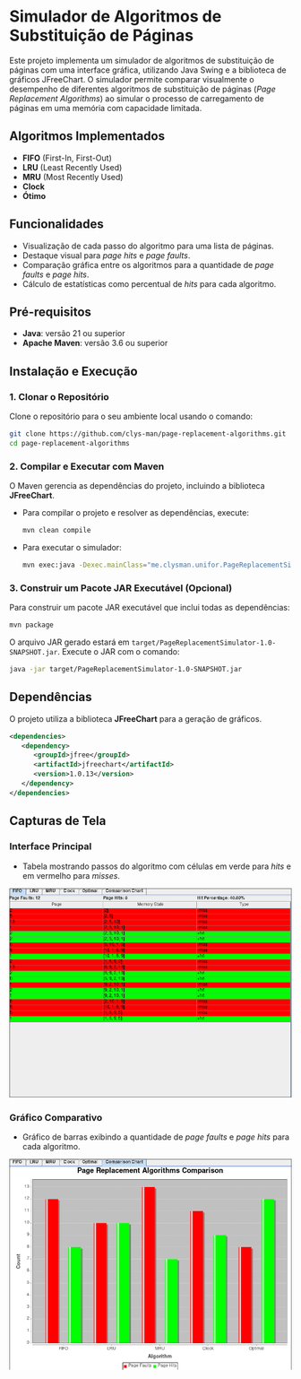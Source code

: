 # Simulador de Algoritmos de Substituição de Páginas

Este projeto implementa um simulador de algoritmos de substituição de páginas com uma interface gráfica, utilizando Java Swing e a biblioteca de gráficos JFreeChart. O simulador permite comparar visualmente o desempenho de diferentes algoritmos de substituição de páginas (*Page Replacement Algorithms*) ao simular o processo de carregamento de páginas em uma memória com capacidade limitada.

## Algoritmos Implementados

- **FIFO** (First-In, First-Out)
- **LRU** (Least Recently Used)
- **MRU** (Most Recently Used)
- **Clock**
- **Ótimo**

## Funcionalidades

- Visualização de cada passo do algoritmo para uma lista de páginas.
- Destaque visual para *page hits* e *page faults*.
- Comparação gráfica entre os algoritmos para a quantidade de *page faults* e *page hits*.
- Cálculo de estatísticas como percentual de *hits* para cada algoritmo.

## Pré-requisitos

- **Java**: versão 21 ou superior
- **Apache Maven**: versão 3.6 ou superior

## Instalação e Execução

### 1. Clonar o Repositório

Clone o repositório para o seu ambiente local usando o comando:

```bash
git clone https://github.com/clys-man/page-replacement-algorithms.git
cd page-replacement-algorithms
```

### 2. Compilar e Executar com Maven

O Maven gerencia as dependências do projeto, incluindo a biblioteca **JFreeChart**.

- Para compilar o projeto e resolver as dependências, execute:

  ```bash
  mvn clean compile
  ```

- Para executar o simulador:

  ```bash
  mvn exec:java -Dexec.mainClass="me.clysman.unifor.PageReplacementSimulator"
  ```

### 3. Construir um Pacote JAR Executável (Opcional)

Para construir um pacote JAR executável que inclui todas as dependências:

```bash
mvn package
```

O arquivo JAR gerado estará em `target/PageReplacementSimulator-1.0-SNAPSHOT.jar`. Execute o JAR com o comando:

```bash
java -jar target/PageReplacementSimulator-1.0-SNAPSHOT.jar
```

## Dependências

O projeto utiliza a biblioteca **JFreeChart** para a geração de gráficos.

```xml
<dependencies>
   <dependency>
      <groupId>jfree</groupId>
      <artifactId>jfreechart</artifactId>
      <version>1.0.13</version>
   </dependency>
</dependencies>
```

## Capturas de Tela

### Interface Principal
- Tabela mostrando passos do algoritmo com células em verde para *hits* e em vermelho para *misses*.

![Interface Principal](docs/algorithm.png)


### Gráfico Comparativo
- Gráfico de barras exibindo a quantidade de *page faults* e *page hits* para cada algoritmo.

![Gráfico Comparativo](docs/chart.png)
